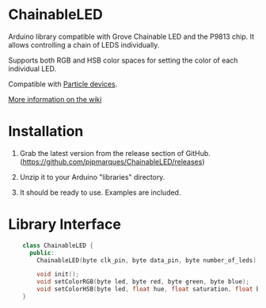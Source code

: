 ChainableLED
============

Arduino library compatible with Grove Chainable LED and the P9813 chip. It allows controlling a chain of LEDS individually. 

Supports both RGB and HSB color spaces for setting the color of each individual LED.

Compatible with [Particle devices](https://www.particle.io/).

[More information on the wiki](https://github.com/pjpmarques/ChainableLED/wiki)


Installation
============
1. Grab the latest version from the release section of GitHub.
(https://github.com/pjpmarques/ChainableLED/releases)

2. Unzip it to your Arduino "libraries" directory. 

3. It should be ready to use. Examples are included.


Library Interface
=================
```c++
    class ChainableLED {
      public:
        ChainableLED(byte clk_pin, byte data_pin, byte number_of_leds);

        void init();
        void setColorRGB(byte led, byte red, byte green, byte blue);
        void setColorHSB(byte led, float hue, float saturation, float brightness);
    }
```
